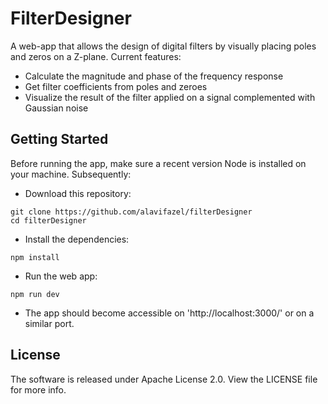 # FilterDesigner
A web-app that allows the design of digital filters by visually placing poles and zeros on a Z-plane. Current features:
- Calculate the magnitude and phase of the frequency response
-	Get filter coefficients from poles and zeroes
-	Visualize the result of the filter applied on a signal complemented with Gaussian noise

## Getting Started
Before running the app, make sure a recent version Node is installed on your machine. Subsequently: 
- Download this repository:
```shell
git clone https://github.com/alavifazel/filterDesigner
cd filterDesigner
```
- Install the dependencies:
```shell
npm install
```
- Run the web app:
```shell
npm run dev
```
- The app should become accessible on 'http://localhost:3000/' or on a similar port.
## License
The software is released under Apache License 2.0. View the LICENSE file for more info.
